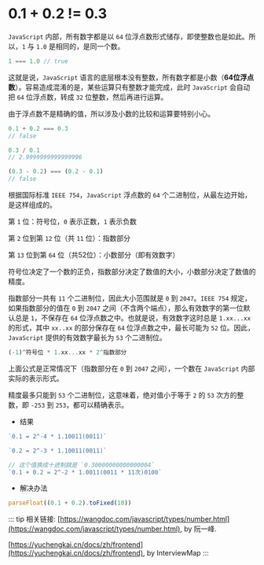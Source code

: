 # 0.1 + 0.2 != 0.3

`JavaScript` 内部，所有数字都是以 `64` 位浮点数形式储存，即使整数也是如此。所以，`1` 与 `1.0` 是相同的，是同一个数。

```js
1 === 1.0 // true
```

这就是说，`JavaScript` 语言的底层根本没有整数，所有数字都是小数（**64位浮点数**）。容易造成混淆的是，某些运算只有整数才能完成，此时 `JavaScript` 会自动把 `64` 位浮点数，转成 `32` 位整数，然后再进行运算。

由于浮点数不是精确的值，所以涉及小数的比较和运算要特别小心。

```js
0.1 + 0.2 === 0.3
// false

0.3 / 0.1
// 2.9999999999999996

(0.3 - 0.2) === (0.2 - 0.1)
// false
```

根据国际标准 `IEEE 754`，`JavaScript` 浮点数的 `64` 个二进制位，从最左边开始，是这样组成的。

第 `1` 位：符号位，`0` 表示正数，`1` 表示负数

第 `2` 位到第 `12` 位（共 `11` 位）：指数部分

第 `13` 位到第 `64` 位（共52位）：小数部分（即有效数字）

符号位决定了一个数的正负，指数部分决定了数值的大小，小数部分决定了数值的精度。

指数部分一共有 `11` 个二进制位，因此大小范围就是 `0` 到 `2047`。`IEEE 754` 规定，如果指数部分的值在 `0` 到 `2047` 之间（不含两个端点），那么有效数字的第一位默认总是 `1`，不保存在 `64` 位浮点数之中。也就是说，有效数字这时总是 `1.xx...xx` 的形式，其中 `xx..xx` 的部分保存在 `64` 位浮点数之中，最长可能为 `52` 位。因此，`JavaScript` 提供的有效数字最长为 `53` 个二进制位。

```js
(-1)^符号位 * 1.xx...xx * 2^指数部分
```

上面公式是正常情况下（指数部分在 `0` 到 `2047` 之间），一个数在 `JavaScript` 内部实际的表示形式。

精度最多只能到 `53` 个二进制位，这意味着，绝对值小于等于 `2` 的 `53` 次方的整数，即 `-253` 到 `253`，都可以精确表示。

- 结果

```js
`0.1 = 2^-4 * 1.10011(0011)`

`0.2 = 2^-3 * 1.10011(0011)`

// 这个值换成十进制就是 `0.30000000000000004`
`0.1 + 0.2 = 2^-2 * 1.0011(0011 * 11次)0100`
```

- 解决办法

```js
parseFloat((0.1 + 0.2).toFixed(10))
```

::: tip 相关链接:
[https://wangdoc.com/javascript/types/number.html](https://wangdoc.com/javascript/types/number.html), by 阮一峰.

[https://yuchengkai.cn/docs/zh/frontend](https://yuchengkai.cn/docs/zh/frontend), by InterviewMap
:::